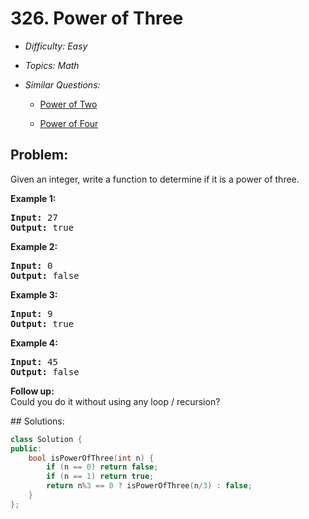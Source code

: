 # 326. Power of Three

* *Difficulty: Easy*

* *Topics: Math*

* *Similar Questions:*

  * [Power of Two](./tests/power-of-three.md)

  * [Power of Four](./tests/power-of-three.md)

## Problem:

<p>Given an integer, write a function to determine if it is a power of three.</p>

<p><b>Example 1:</b></p>

<pre>
<strong>Input:</strong> 27
<strong>Output:</strong> true
</pre>

<p><b>Example 2:</b></p>

<pre>
<strong>Input:</strong> 0
<strong>Output:</strong> false</pre>

<p><b>Example 3:</b></p>

<pre>
<strong>Input:</strong> 9
<strong>Output:</strong> true</pre>

<p><b>Example 4:</b></p>

<pre>
<strong>Input:</strong> 45
<strong>Output:</strong> false</pre>

<p><b>Follow up:</b><br />
Could you do it without using any loop / recursion?</p>
## Solutions:

```c++
class Solution {
public:
    bool isPowerOfThree(int n) {
        if (n == 0) return false;
        if (n == 1) return true;
        return n%3 == 0 ? isPowerOfThree(n/3) : false;
    }
};
```
